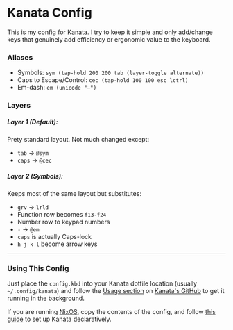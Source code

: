 # Kanata Config

This is my config for [Kanata](https://github.com/jtroo/kanata). I try to keep it simple and only add/change keys that genuinely add efficiency or ergonomic value to the keyboard.

### Aliases
- Symbols: `sym (tap-hold 200 200 tab (layer-toggle alternate))`
- Caps to Escape/Control: `cec (tap-hold 100 100 esc lctrl)`
- Em-dash: `em (unicode "—")`

### Layers
##### Layer 1 (Default):

Prety standard layout. Not much changed except:
- `tab` -> `@sym`
- `caps` -> `@cec`

##### Layer 2 (Symbols):

Keeps most of the same layout but substitutes:
- `grv` -> `lrld`
- Function row becomes `f13-f24`
- Number row to keypad numbers
- `-` -> `@em`
- `caps` is actually Caps-lock
- `h j k l` become arrow keys

---
### Using This Config

Just place the `config.kbd` into your Kanata dotfile location (usually `~/.config/kanata`) and follow the [Usage section](https://github.com/jtroo/kanata?tab=readme-ov-file#usage) on [Kanata's GitHub](https://github.com/jtroo/kanata) to get it running in the background.

If you are running [NixOS](https://nixos.org), copy the contents of the config, and follow [this guide](https://dev.to/shanu-kumawat/how-to-set-up-kanata-on-nixos-a-step-by-step-guide-1jkc) to set up Kanata declaratively.
